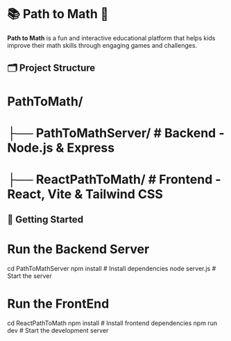  
# 📚 Path to Math 🎲

**Path to Math** is a fun and interactive educational platform that helps kids improve their math skills through engaging games and challenges.

## 🗂 Project Structure

# PathToMath/
# ├── PathToMathServer/ # Backend - Node.js & Express
# ├── ReactPathToMath/ # Frontend - React, Vite & Tailwind CSS

## 🚀 Getting Started
#  Run the Backend Server
cd PathToMathServer
npm install     # Install dependencies
node server.js  # Start the server
#  Run the FrontEnd
cd ReactPathToMath
npm install     # Install frontend dependencies
npm run dev     # Start the development server